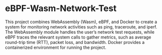 # eBPF-Wasm-Network-Test
 This project combines WebAssembly (Wasm), eBPF, and Docker to create a system for monitoring network activities such as ping, traceroute, and iperf. The WebAssembly module handles the user’s network test requests, while eBPF traces the relevant system calls to gather metrics, such as average round-trip time (RTT), packet loss, and bandwidth. Docker provides a containerized environment for running the project.
